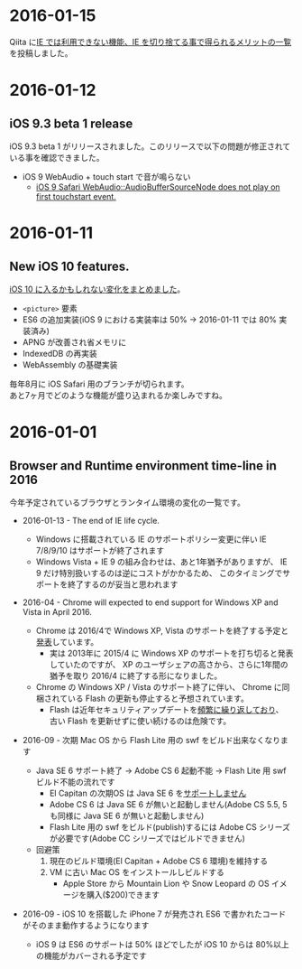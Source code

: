 # 2016-01-15

Qiita に[IE では利用できない機能、IE を切り捨てる事で得られるメリットの一覧](http://qiita.com/uupaa/items/aa636deeeb12a2c61b78) を投稿しました。

# 2016-01-12

## iOS 9.3 beta 1 release

iOS 9.3 beta 1 がリリースされました。このリリースで以下の問題が修正されている事を確認できました。

- iOS 9 WebAudio + touch start で音が鳴らない
    - [iOS 9 Safari WebAudio::AudioBufferSourceNode does not play on first touchstart event.](http://qiita.com/uupaa/items/e5856e3cb2a9fc8c5507)


# 2016-01-11

## New iOS 10 features.

[iOS 10 に入るかもしれない変化をまとめました](https://github.com/uupaa/WebKitChangeLog/wiki/iOS10.changesets)。

- `<picture>` 要素
- ES6 の追加実装(iOS 9 における実装率は 50% → 2016-01-11 では 80% 実装済み)
- APNG が改善され省メモリに
- IndexedDB の再実装
- WebAssembly の基礎実装

毎年8月に iOS Safari 用のブランチが切られます。  
あと7ヶ月でどのような機能が盛り込まれるか楽しみですね。

# 2016-01-01

## Browser and Runtime environment time-line in 2016

今年予定されているブラウザとランタイム環境の変化の一覧です。

- 2016-01-13 - The end of IE life cycle.
    - Windows に搭載されている IE のサポートポリシー変更に伴い
      IE 7/8/9/10 はサポートが終了されます
    - Windows Vista + IE 9 の組み合わせは、あと1年猶予がありますが、
      IE 9 だけ特別扱いするのは逆にコストがかかるため、
      このタイミングでサポートを終了するのが妥当と思われます

- 2016-04 - Chrome will expected to end support for Windows XP and Vista in April 2016.
    - Chrome は 2016/4で Windows XP, Vista のサポートを終了する予定と[発表](http://chrome.blogspot.jp/2015/11/updates-to-chrome-platform-support.html)しています。
        - 実は 2013年に 2015/4 に Windows XP のサポートを打ち切ると発表していたのですが、
          XP のユーザシェアの高さから、さらに1年間の猶予を取り 2016/4 に終了する形になりました。
    - Chrome の Windows XP / Vista のサポート終了に伴い、
      Chrome に同梱されている Flash の更新も停止すると予想されています。
        - Flash は近年セキュリティアップデートを[頻繁に繰り返しており](http://internet.watch.impress.co.jp/docs/column/security/20150901_718839.html)、
          古い Flash を更新せずに使い続けるのは危険です。

- 2016-09 - 次期 Mac OS から Flash Lite 用の swf をビルド出来なくなります
    - Java SE 6 サポート終了 → Adobe CS 6 起動不能 → Flash Lite 用 swf ビルド不能の流れです
        - El Capitan の次期OS は Java SE 6 を[サポートしません](https://www.java.com/ja/download/faq/java_6.xml)
        - Adobe CS 6 は Java SE 6 が無いと起動しません(Adobe CS 5.5, 5 も同様に Java SE 6 が無いと起動しません)
        - Flash Lite 用の swf をビルド(publish)するには Adobe CS シリーズが必要です(Adobe CC シリーズではビルドできません)
    - 回避策
        1. 現在のビルド環境(El Capitan + Adobe CS 6 環境)を維持する
        2. VM に古い Mac OS をインストールしビルドする
            - Apple Store から Mountain Lion や Snow Leopard の OS イメージを購入($200)できます

- 2016-09 - iOS 10 を搭載した iPhone 7 が発売され ES6 で書かれたコードがそのまま動作するようになります
    - iOS 9 は ES6 のサポートは 50% ほどでしたが iOS 10 からは 80%以上の機能がカバーされる予定です


